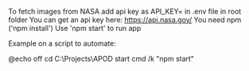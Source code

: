 To fetch images from NASA add api key as API_KEY=<your-api-key-here> in .env file in root folder
You can get an api key here: https://api.nasa.gov/
You need npm ('npm install')
Use 'npm start' to run app

Example on a script to automate:

@echo off
cd C:\Projects\APOD
start cmd /k "npm start"
